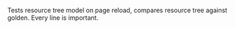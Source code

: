 Tests resource tree model on page reload, compares resource tree against golden. Every line is important.
